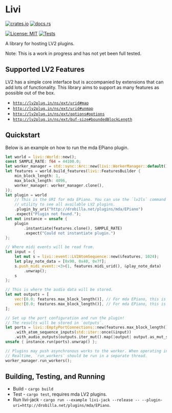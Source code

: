 # Livi

[![crates.io](https://img.shields.io/crates/v/livi.svg)](https://crates.io/crates/livi)
[![docs.rs](https://docs.rs/livi/badge.svg)](https://docs.rs/livi)

[![License: MIT](https://img.shields.io/badge/License-MIT-green.svg)](https://opensource.org/licenses/MIT)
[![Tests](https://github.com/wmedrano/livi-rs/actions/workflows/test.yml/badge.svg)](https://github.com/wmedrano/livi-rs/actions/workflows/test.yml)

A library for hosting LV2 plugins.

Note: This is a work in progress and has not yet been full tested.

## Supported LV2 Features

LV2 has a simple core interface but is accompanied by extensions that can add
lots of functionality. This library aims to support as many features as possible
out of the box.

- [`http://lv2plug.in/ns/ext/urid#map`](http://lv2plug.in/ns/ext/urid#map)
- [`http://lv2plug.in/ns/ext/urid#unmap`](http://lv2plug.in/ns/ext/urid#unmap)
- [`http://lv2plug.in/ns/ext/options#options`](http://lv2plug.in/ns/ext/options#options])
- [`http://lv2plug.in/ns/ext/buf-size#boundedBlockLength`](http://lv2plug.in/ns/ext/buf-size#boundedBlockLength)

## Quickstart

Below is an example on how to run the mda EPiano plugin.

```rust
let world = livi::World::new();
const SAMPLE_RATE: f64 = 44100.0;
let worker_manager = std::sync::Arc::new(livi::WorkerManager::default());
let features = world.build_features(livi::FeaturesBuilder {
    min_block_length: 1,
    max_block_length: 4096,
    worker_manager: worker_manager.clone(),
});
let plugin = world
    // This is the URI for mda EPiano. You can use the `lv2ls` command line
    // utility to see all available LV2 plugins.
    .plugin_by_uri("http://drobilla.net/plugins/mda/EPiano")
    .expect("Plugin not found.");
let mut instance = unsafe {
    plugin
        .instantiate(features.clone(), SAMPLE_RATE)
        .expect("Could not instantiate plugin.")
};

// Where midi events will be read from.
let input = {
    let mut s = livi::event::LV2AtomSequence::new(&features, 1024);
    let play_note_data = [0x90, 0x40, 0x7f];
    s.push_midi_event::<3>(1, features.midi_urid(), &play_note_data)
        .unwrap();
    s
};

// This is where the audio data will be stored.
let mut outputs = [
    vec![0.0; features.max_block_length()], // For mda EPiano, this is the left channel.
    vec![0.0; features.max_block_length()], // For mda EPiano, this is the right channel.
];

// Set up the port configuration and run the plugin!
// The results will be stored in `outputs`.
let ports = livi::EmptyPortConnections::new(features.max_block_length())
    .with_atom_sequence_inputs(std::iter::once(&input))
    .with_audio_outputs(outputs.iter_mut().map(|output| output.as_mut_slice()));
unsafe { instance.run(ports).unwrap() };

// Plugins may push asynchronous works to the worker. When operating in
// Realtime, `run_workers` should be run in a separate thread.
worker_manager.run_workers();
```

## Building, Testing, and Running

- Build - `cargo build`
- Test - `cargo test`, requires mda LV2 plugins.
- Run livi-jack - `cargo run --example livi-jack --release -- --plugin-uri=http://drobilla.net/plugins/mda/EPiano`.
